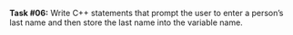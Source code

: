 **Task #06:** Write C++ statements that prompt the user to enter a person’s last name and then store the last name into the variable name.